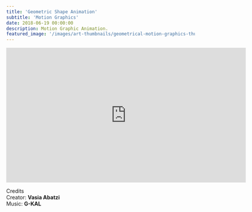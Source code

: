 ```yaml
---
title: 'Geometric Shape Animation'
subtitle: 'Motion Graphics'
date: 2018-06-19 00:00:00
description: Motion Graphic Animation.
featured_image: '/images/art-thumbnails/geometrical-motion-graphics-thumbnail-vasia-abatzi.png'
---
```


<iframe src="https://www.youtube.com/embed/q_zAoTmtDI8" width="640" height="360" frameborder="0" allowfullscreen></iframe>


Credits <br/>
Creator: **Vasia Abatzi** <br/>
Music: **G-KAL**